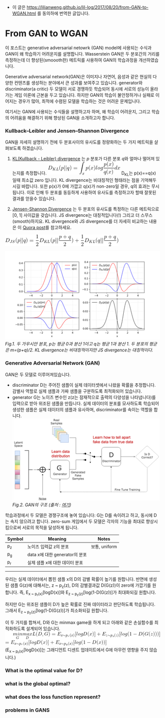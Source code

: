
* 이 글은 https://lilianweng.github.io/lil-log/2017/08/20/from-GAN-to-WGAN.html 를 동의하에 번역한 글입니다.

# From GAN to WGAN

이 포스트는 generative adversarial netowrk (GAN) model에 사용되는 수식과 GAN이 왜 학습하기 어려운지를 설명합니다. Wasserstein GAN은 두 분포간의 거리를 측정하는데 더 향상된(smoooth한) 메트릭를 사용하여 GAN의 학습과정을 개선하였습니다.


Generative adversarial network(GAN)은 이미지나 자연어, 음성과 같은 현실의 다양한 컨텐츠를 생성하는 분야에서 큰 성과를 보여주고 있습니다. generator와 discriminator(a critic) 두 모델이 서로 경쟁하듯 학습되어 동시에 서로의 성능이 올라가는 게임 이론에 근본을 두고 있습니다. 하지만 GAN의 학습이 불안정하거나 실패로 이어지는 경우가 많아, 최적에 수렴된 모델을 학습하는 것은 어려운 문제입니다. 

여기서는 GAN에 사용되는 수식들을 설명하고자 하며, 왜 학습이 어려운지, 그리고 학습의 어려움을 해결하기 위해 향상된 GAN을 소개하고자 합니다. 

### Kullback–Leibler and Jensen–Shannon Divergence

GAN을 자세히 설명하기 전에 두 분포사이의 유사도를 정량화하는 두 가지 메트릭을 살펴보도록 하겠습니다. 

1) [KL(Kullback - Leibler) divergence](https://en.wikipedia.org/wiki/Kullback%E2%80%93Leibler_divergence) 는 <i>p</i> 분포가 다른 분포 <i>q</i>와 얼마나 떨어져 있는지를 측정합니다. 
<img src ='KL_divergence.gif'></img>
D<sub>KL</sub>는 p(x)==q(x)일때 최소값 zero 입니다.
KL divergence는 비대칭적인 형태라는 점을 기억해두시길 바랍니다. 또한 p(x)가 0에 가깝고 q(x)가 non-zero일 경우, q의 효과는 무시됩니다. 이로 인해 두 분포를 동등하게 사용하여 유사도를 측정하고자 할때 잘못된 결과를 얻을수 있습니다.

2) [Jensen-Shannon Divergence](https://en.wikipedia.org/wiki/Jensen%E2%80%93Shannon_divergence) 는 두 분포의 유사도를 특정하는 다른 메트릭으로 [0, 1] 사이값을 갖습니다. JS divergence는 대칭적입니다(!) 그리고 더 스무스(smooth)하지요. KL divergence와 JS divergence를 더 자세히 비교하는 내용은 이 [Quora post](https://www.quora.com/Why-isnt-the-Jensen-Shannon-divergence-used-more-often-than-the-Kullback-Leibler-since-JS-is-symmetric-thus-possibly-a-better-indicator-of-distance)를 참고하세요.

<img src ='JS_divergence.gif'></img>

<img src ='KL_JS_divergence.png'></img>
<i>Fig.1. 두 가우시안 분포, p는 평균 0과 분산 1이고 q는 평균 1과 분산 1. 두 분포의 평균은 m=(p+q)/2. KL divergence는 비대칭적이지만 JS divergence는 대칭적이다. </i>

### Generative Adversarial Network (GAN)

GAN은 두 모델로 이루어져있습니다.

* discriminator D는 주어진 샘플이 실제 데이터셋에서 나왔을 확률을 추정합니다. 감별사 역할로 실제 샘플과 가짜 샘플을 구분하도록 최적화되어 있습니다.
* generator G는 노이즈 변수인 z(z는 잠재적으로 출력의 다양성을 나타냅니다)를 입력으로 받아 위조된 샘플을 만듭니다. 실제 데이터의 분포를 모사하도록 학습되어 생성한 샘플은 실제 데이터의 샘플과 유사하며, discriminator를 속이는 역할을 합니다.
<img src ='GAN.png'></img>
<i>Fig.2. GAN의 구조 (출처 : [여기](https://www.kdnuggets.com/2017/01/generative-adversarial-networks-hot-topic-machine-learning.html))</i>

학습과정에서 두 모델은 경쟁구조에 놓여 있습니다: G는 D를 속이려고 하고, 동시에 D는 속지 않으려고 합니다. zero-sum 게임에서 두 모델은 각자의 기능을 최대로 향상시킴으로써 서로의 목적을 달성하게 됩니다. 

| Symbol | Meaning | Notes
---------|---------|----
p<sub>z</sub> | 노이즈 입력값 z의 분포 | 보통, uniform|
p<sub>g</sub> | data x에 대한 generator의 분포| |
p<sub>r</sub> | 실제 샘플 x에 대한 데이터 분포 | |
---

우리는 실제 데이터에서 뽑힌 샘플 x의 D의 감별 확률이 높기를 원합니다. 반면에 생성된 샘플 G(z)에 대해서는, z ~ p<sub>z</sub>(z), D의 감별결과값 D(G(z))이 zero에 가깝기를 원합니다. 즉, E<sub>x ~ p<sub>r</sub>(x)</sub>[logD(x)]와 E<sub>z ~ p<sub>z</sub>(z)</sub>[log(1-D(G(z))]가 최대화되길 원합니다. 

하지만 G는 위조된 샘플이 D가 높은 확률로 진짜 데이터라고 판단하도록 학습됩니다. 그래서 E<sub>z ~ p<sub>z</sub>(z)</sub>[log(1-D(G(z))]가 최소화되길 원합니다.

이 두 가지를 합쳐서, D와 G는 minmax game을 하게 되고 아래와 같은 손실함수를 최적화하도록 설계되어 있습니다. 
<img src='GAN_loss.gif'></img>
(E<sub>x ~ p<sub>r</sub>(x)</sub>[logD(x)]는 그래디언트 디센트 업데이트에서 G에 아무런 영향을 주지 않습니다.)

### What is the optimal value for D?

### what is the global optimal?

### what does the loss function represent?

### problems in GANS
